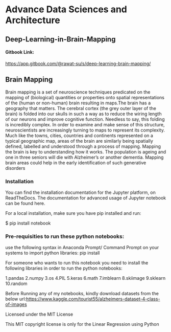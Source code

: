 # Advance Data Sciences and Architecture
## Deep-Learning-in-Brain-Mapping
#### Gitbook Link: 
https://app.gitbook.com/@rawat-su/s/deep-learning-brain-mapping/
        

## Brain Mapping

Brain mapping is a set of neuroscience techniques predicated on the mapping of (biological) quantities or properties onto 
spatial representations of the (human or non-human) brain resulting in maps.The brain has a geography that matters.
The cerebral cortex (the grey outer layer of the brain) is folded into our skulls in such a way as to reduce the wiring length of our neurons and improve cognitive function.
Needless to say, this folding is incredibly complex. In order to examine and make sense of this structure, neuroscientists are increasingly turning to maps to represent its complexity. Much like the towns, cities, countries and continents represented on a typical geographic map, areas of the brain are similarly being spatially defined, labelled and understood through a process of mapping.
Mapping the brain is key to understanding how it works. The population is ageing and one in three seniors will die with Alzheimer’s or another dementia. 
Mapping brain areas could help in the early identification of such generative disorders

### Installation 
You can find the installation documentation for the Jupyter platform, on ReadTheDocs. The documentation for advanced usage of Jupyter notebook can be found here.

For a local installation, make sure you have pip installed and run:

$ pip install notebook

### Pre-requisities to run these python notebooks:
use the following syntax in Anaconda Prompt/ Command Prompt on your systems to import python libraries: pip install

For someone who wants to run this notebook you need to install the following libraries in order to run the python notebooks:

1.pandas
2.numpy
3.os
4.PIL
5.keras
6.math
7.imblearn
8.skiimage
9.sklearn
10.random

Before Running any of my notebooks, kindly download datasets from the below url:https://www.kaggle.com/tourist55/alzheimers-dataset-4-class-of-images


Licensed under the MIT License

This MIT copyright license is only for the Linear Regression using Python
